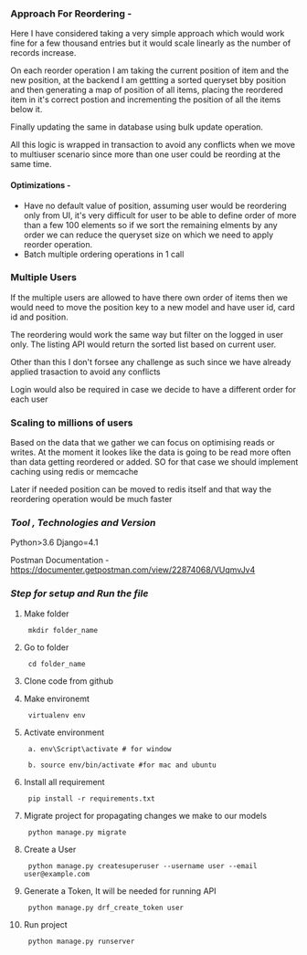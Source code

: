 
### Approach For Reordering -

Here I have considered taking a very simple approach which would work fine for a few thousand entries but it would scale linearly as the number of records increase.

On each reorder operation I am taking the current position of item and the new position, at the backend I am gettting a sorted queryset bby position and then generating a map of position of all items, placing the reordered item in it's correct postion and incrementing the position of all the items below it.

Finally updating the same in database using bulk update operation.

All this logic is wrapped in transaction to avoid any conflicts when we move to multiuser scenario since more than one user could be reording at the same time.

#### Optimizations -
- Have no default value of position, assuming user would be reordering only from UI, it's very difficult for user to be able to define order of more than a few 100 elements so if we sort the remaining elments by any order we can reduce the queryset size on which we need to apply reorder operation.
- Batch multiple ordering operations in 1 call

### Multiple Users
If the multiple users are allowed to have there own order of items then we would need to move the position key to a new model and have user id, card id and position.

The reordering would work the same way but filter on the logged in user only. The listing API would return the sorted list based on current user.

Other than this I don't forsee any challenge as such since we have already applied trasaction to avoid any conflicts

Login would also be required in case we decide to have a different order for each user

### Scaling to millions of users
Based on the data that we gather we can focus on optimising reads or writes. At the moment it lookes like the data is going to be read more often than data getting reordered or added. SO for that case we should implement caching using redis or memcache

Later if needed position can be moved to redis itself and that way the reordering operation would be much faster

### *Tool , Technologies and Version*
Python>3.6
Django=4.1

Postman Documentation - https://documenter.getpostman.com/view/22874068/VUqmvJv4



### *Step for setup and Run the file*

1. Make folder
	
		mkdir folder_name

2. Go to folder
	
		cd folder_name

2. Clone code from github 


3. Make environemt

		virtualenv env

4. Activate environment

		a. env\Script\activate # for window

		b. source env/bin/activate #for mac and ubuntu

5. Install all requirement

		pip install -r requirements.txt

6. Migrate project for propagating changes we make to our models 

		python manage.py migrate

7. Create a User

		python manage.py createsuperuser --username user --email user@example.com

8. Generate a Token, It will be needed for running API

		python manage.py drf_create_token user

9. Run project

		python manage.py runserver
